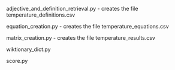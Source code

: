 adjective_and_definition_retrieval.py - creates the file temperature_definitions.csv

equation_creation.py - creates the file temperature_equations.csv 

matrix_creation.py - creates the file temperature_results.csv

wiktionary_dict.py

score.py

